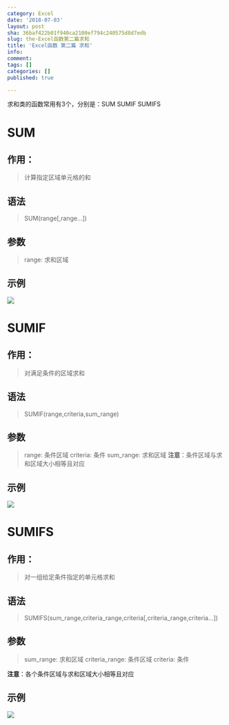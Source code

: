 ```yaml
---
category: Excel
date: '2018-07-03'
layout: post
sha: 36baf422b01f940ca2100ef794c240575d8d7edb
slug: the-Excel函数第二篇求和
title: 'Excel函数 第二篇 求和'
info: 
comment: 
tags: []
categories: []
published: true

---
```


求和类的函数常用有3个，分别是：SUM SUMIF SUMIFS

# SUM
## 作用：
> 计算指定区域单元格的和

## 语法
> SUM(range[,range...])

## 参数
> range: 求和区域

## 示例
![](http://ww1.sinaimg.cn/large/006r5hvWgy1ft3ib5ljvej30h505t0sv.jpg)

# SUMIF
## 作用：
> 对满足条件的区域求和

## 语法
> SUMIF(range,criteria,sum_range)

## 参数
> range: 条件区域
> criteria: 条件
> sum_range: 求和区域
> **注意**：条件区域与求和区域大小相等且对应

## 示例
![](http://ww1.sinaimg.cn/large/006yaRPsgy1ft5oibuvxpj30qh07ejs4.jpg)

# SUMIFS
## 作用：
> 对一组给定条件指定的单元格求和

## 语法
> SUMIFS(sum_range,criteria_range,criteria[,criteria_range,criteria...])

## 参数
> sum_range: 求和区域
> criteria_range: 条件区域
> criteria: 条件

**注意**：各个条件区域与求和区域大小相等且对应

## 示例
![](http://ww1.sinaimg.cn/large/006r5hvWgy1ft3ipi85jwj30uo07eq3p.jpg)
